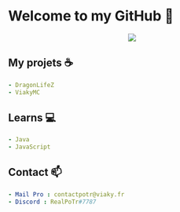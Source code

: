 <h1>Welcome to my GitHub</a> 👋</h1>
<p style="text-align:center;"><img src="[https://github-readme-stats.vercel.app/api?username=RealPoTr&show_icons=true&theme=radical&count_private=true](https://camo.githubusercontent.com/06d6a668c3e218eb4edfad22966819f4be7b7e56b1d219c1f02d7b5dc4b1acbd/68747470733a2f2f6769746875622d726561646d652d73746174732e76657263656c2e6170702f6170693f757365726e616d653d6f73746978333630266c696e655f6865696768743d3230267469746c655f636f6c6f723d3741374144422669636f6e5f636f6c6f723d32323334414526746578745f636f6c6f723d4433443344332662675f636f6c6f723d302c3030303030302c313330463430)"></p>

## My projets ☕

```yaml
- DragonLifeZ
- ViakyMC
```

## Learns 💻

```yaml
- Java
- JavaScript
```

## Contact 📫

```yaml
- Mail Pro : contactpotr@viaky.fr
- Discord : RealPoTr#7787
```

